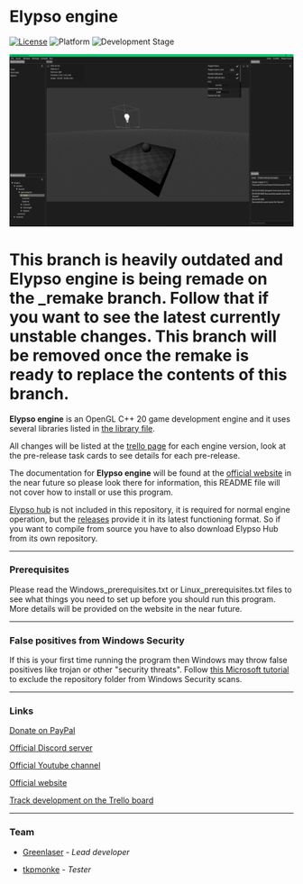 # Elypso engine

[![License](https://img.shields.io/badge/license-Proprietary-blue)](LICENSE.md)
![Platform](https://img.shields.io/badge/platform-Windows%20%7C%20Linux-brightgreen)
![Development Stage](https://img.shields.io/badge/development-Alpha-yellow)

![Engine screenshot](image.png)

# This branch is heavily outdated and **Elypso engine** is being remade on the _remake branch. Follow that if you want to see the latest currently unstable changes. This branch will be removed once the remake is ready to replace the contents of this branch.

**Elypso engine** is an OpenGL C++ 20 game development engine and it uses several libraries listed in [the library file](LIBRARIES.md).

All changes will be listed at the [trello page](https://trello.com/b/hbt6ebCZ/elypso-engine) for each engine version, look at the pre-release task cards to see details for each pre-release.

The documentation for **Elypso engine** will be found at the [official website](https://elypsoengine.com) in the near future so please look there for information, this README file will not cover how to install or use this program.

[Elypso hub](https://github.com/Lost-Empire-Entertainment/Elypso-hub) is not included in this repository, it is required for normal engine operation, but the [releases](https://github.com/Lost-Empire-Entertainment/Elypso-engine/releases) provide it in its latest functioning format. So if you want to compile from source you have to also download Elypso Hub from its own repository.
 
---

### Prerequisites

Please read the Windows_prerequisites.txt or Linux_prerequisites.txt files to see what things you need to set up before you should run this program. More details will be provided on the website in the near future.

---

### False positives from Windows Security

If this is your first time running the program then Windows may throw false positives like trojan or other "security threats". Follow [this Microsoft tutorial](https://support.microsoft.com/en-us/windows/add-an-exclusion-to-windows-security-811816c0-4dfd-af4a-47e4-c301afe13b26) to exclude the repository folder from Windows Security scans.

---

### Links

[Donate on PayPal](https://www.paypal.com/donate/?hosted_button_id=QWG8SAYX5TTP6)

[Official Discord server](https://discord.gg/jkvasmTND5)

[Official Youtube channel](https://youtube.com/greenlaser)

[Official website](https://elypsoengine.com)

[Track development on the Trello board](https://trello.com/b/hbt6ebCZ/elypso-engine)

---

### Team

* [Greenlaser](https://github.com/greeenlaser) - *Lead developer*

* [tkpmonke](https://github.com/tkpmonke) - *Tester*
